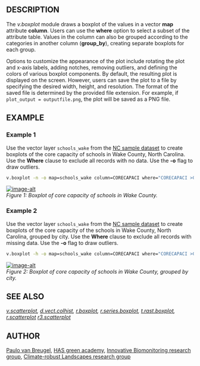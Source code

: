 ## DESCRIPTION

The *v.boxplot* module draws a boxplot of the values in a vector **map**
attribute **column**. Users can use the **where** option to select a
subset of the attribute table. Values in the column can also be grouped
according to the categories in another column (**group\_by**), creating
separate boxplots for each group.

Options to customize the appearance of the plot include rotating the
plot and x-axis labels, adding notches, removing outliers, and defining
the colors of various boxplot components. By default, the resulting plot
is displayed on the screen. However, users can save the plot to a file
by specifying the desired width, height, and resolution. The format of
the saved file is determined by the provided file extension. For
example, if `plot_output = outputfile.png`, the plot will be saved as a
PNG file.

## EXAMPLE

### Example 1

Use the vector layer `schools_wake` from the [NC sample
dataset](https://grass.osgeo.org/download/data/) to create boxplots of
the core capacity of schools in Wake County, North Carolina. Use the
**Where** clause to exclude all records with no data. Use the **-o**
flag to draw outliers.

```sh
v.boxplot -n -o map=schools_wake column=CORECAPACI where="CORECAPACI >0"
```

[![image-alt](v_boxplot_01.png)](v_boxplot_01.png)  
*Figure 1: Boxplot of core capacity of schools in Wake County.*

### Example 2

Use the vector layer `schools_wake` from the [NC sample
dataset](https://grass.osgeo.org/download/data/) to create boxplots of
the core capacity of the schools in Wake County, North Carolina, grouped
by city. Use the **Where** clause to exclude all records with missing
data. Use the **-o** flag to draw outliers.

```sh
v.boxplot -h -o map=schools_wake column=CORECAPACI where="CORECAPACI >0" group_by=ADDRCITY order=ascending
```

[![image-alt](v_boxplot_02.png)](v_boxplot_02.png)  
*Figure 2: Boxplot of core capacity of schools in Wake County, grouped
by city.*

## SEE ALSO

*[v.scatterplot](https://grass.osgeo.org/grass-stable/manuals/addons/v.scatterplot.html),
[d.vect.colhist](https://grass.osgeo.org/grass-stable/manuals/addons/d.vect.colhist.html),
[r.boxplot](https://grass.osgeo.org/grass-stable/manuals/addons/r.boxplot.html),
[r.series.boxplot](https://grass.osgeo.org/grass-stable/manuals/addons/r.series.boxplot.html),
[t.rast.boxplot](https://grass.osgeo.org/grass-stable/manuals/addons/t.rast.boxplot.html),
[r.scatterplot](https://grass.osgeo.org/grass-stable/manuals/addons/r.scatterplot.html)
[r3.scatterplot](https://grass.osgeo.org/grass-stable/manuals/addons/r3.scatterplot.html)*

## AUTHOR

[Paulo van Breugel](https://ecodiv.earth), [HAS green
academy](https://has.nl), [Innovative Biomonitoring research
group](https://www.has.nl/en/research/professorships/innovative-bio-monitoring-professorship/),
[Climate-robust Landscapes research
group](https://www.has.nl/en/research/professorships/climate-robust-landscapes-professorship/)
